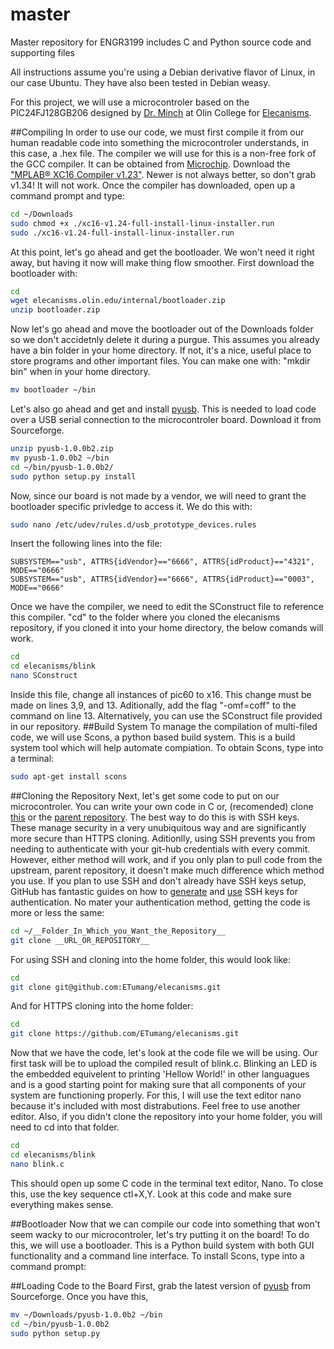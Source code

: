 master
======

Master repository for ENGR3199 includes C and Python source code and supporting files

All instructions assume you're using a Debian derivative flavor of Linux, in our case Ubuntu. They have also been tested in Debian weasy. 

For this project, we will use a microcontroler based on the PIC24FJ128GB206 designed by [Dr. Minch](https://github.com/bminch) at Olin College for [Elecanisms](http://elecanisms.olin.edu/). 

##Compiling
In order to use our code, we must first compile it from our human readable code into something the microcontroler understands, in this case, a .hex file. The compiler we will use for this is a non-free fork of the GCC compiler. It can be obtained from [Microchip](http://www.microchip.com/pagehandler/en_us/devtools/mplabxc/). Download the ["MPLAB® XC16 Compiler v1.23"](http://www.microchip.com/mplabxc16linux). Newer is not always better, so don't grab v1.34! It will not work. Once the compiler has downloaded, open up a command prompt and type: 
```bash
cd ~/Downloads
sudo chmod +x ./xc16-v1.24-full-install-linux-installer.run
sudo ./xc16-v1.24-full-install-linux-installer.run
```
At this point, let's go ahead and get the bootloader. We won't need it right away, but having it now will make thing flow smoother. First download the bootloader with: 
```bash
cd 
wget elecanisms.olin.edu/internal/bootloader.zip
unzip bootloader.zip
```
Now let's go ahead and move the bootloader out of the Downloads folder so we don't accidetnly delete it during a purgue. This assumes you already have a bin folder in your home directory. If not, it's a nice, useful place to store programs and other important files. You can make one with: "mkdir bin" when in your home directory. 
```bash
mv bootloader ~/bin
```

Let's also go ahead and get and install [pyusb](http://sourceforge.net/projects/pyusb). This is needed to load code over a USB serial connection to the microcontroler board. Download it from Sourceforge. 
```bash
unzip pyusb-1.0.0b2.zip
mv pyusb-1.0.0b2 ~/bin
cd ~/bin/pyusb-1.0.0b2/
sudo python setup.py install
```

Now, since our board is not made by a vendor, we will need to grant the bootloader specific privledge to access it. We do this with:
```bash 
sudo nano /etc/udev/rules.d/usb_prototype_devices.rules
```
Insert the following lines into the file:
```
SUBSYSTEM=="usb", ATTRS{idVendor}=="6666", ATTRS{idProduct}=="4321", MODE=="0666"
SUBSYSTEM=="usb", ATTRS{idVendor}=="6666", ATTRS{idProduct}=="0003", MODE=="0666"
```

Once we have the compiler, we need to edit the SConstruct file to reference this compiler. "cd" to the folder where you cloned the elecanisms repository, if you cloned it into your home directory, the below comands will work. 

```bash
cd
cd elecanisms/blink
nano SConstruct
```
Inside this file, change all instances of pic60 to x16. This change must be made on lines 3,9, and 13. Aditionally, add the flag "-omf=coff" to the command on line 13. Alternatively, you can use the SConstruct file provided in our repository. 
##Build System
To manage the compilation of multi-filed code, we will use Scons, a python based build system. This is a build system tool which will help automate compiation. To obtain Scons, type into a terminal: 
```bash
sudo apt-get install scons
```

##Cloning the Repository
Next, let's get some code to put on our microcontroler. You can write your own code in C or, (recomended) clone [this](https://github.com/ETumang/elecanisms) or the [parent repository](https://github.com/OlinElecanisms/elecanisms). The best way to do this is with SSH keys. These manage security in a very unubiquitous way and are significantly more secure than HTTPS cloning. Aditionlly, using SSH prevents you from needing to authenticate with your git-hub credentials with every commit. However, either method will work, and if you only plan to pull code from the upstream, parent repository, it doesn't make much difference which method you use. If you plan to use SSH and don't already have SSH keys setup, GitHub has fantastic guides on how to [generate](https://help.github.com/articles/generating-ssh-keys/) and [use](https://help.github.com/articles/which-remote-url-should-i-use/#cloning-with-ssh) SSH keys for authentication. No mater your authentication method, getting the code is more or less the same:
```bash
cd ~/__Folder_In_Which_you_Want_the_Repository__
git clone __URL_OR_REPOSITORY__
```
For using SSH and cloning into the home folder, this would look like: 
```bash
cd
git clone git@github.com:ETumang/elecanisms.git
```
And for HTTPS cloning into the home folder:
```bash
cd
git clone https://github.com/ETumang/elecanisms.git
```

Now that we have the code, let's look at the code file we will be using. Our first task will be to upload the compiled result of blink.c. Blinking an LED is the embedded equivelent to printing 'Hellow World!' in other languagues and is a good starting point for making sure that all components of your system are functioning properly. For this, I will use the text editor nano because it's included with most distrabutions. Feel free to use another editor. Also, if you didn't clone the repository into your home folder, you will need to cd into that folder.
```bash
cd 
cd elecanisms/blink
nano blink.c
```
This should open up some C code in the terminal text editor, Nano. To close this, use the key sequence ctl+X,Y. Look at this code and make sure everything makes sense. 


##Bootloader
Now that we can compile our code into something that won't seem wacky to our microcontroler, let's try putting it on the board! To do this, we will use a bootloader. This is a Python build system with both GUI functionality and a command line interface. To install Scons, type into a command prompt:

##Loading Code to the Board
First, grab the latest version of [pyusb](http://sourceforge.net/projects/pyusb/?source=typ_redirect) from Sourceforge. Once you have this, 
```bash
mv ~/Downloads/pyusb-1.0.0b2 ~/bin
cd ~/bin/pyusb-1.0.0b2
sudo python setup.py
```
